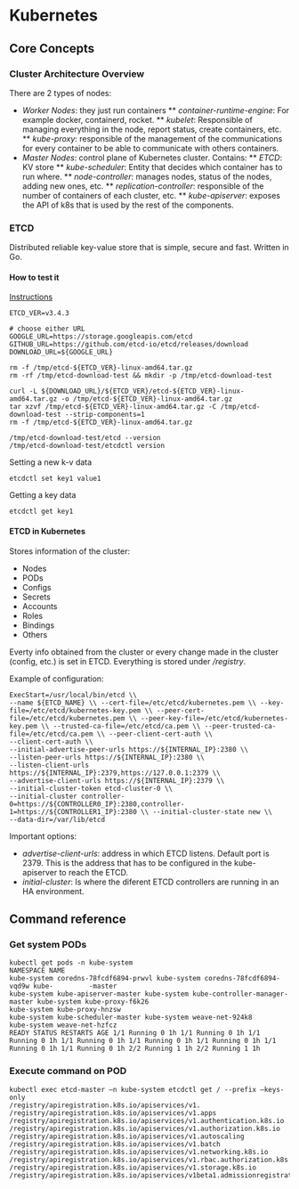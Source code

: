 # Kubernetes

## Core Concepts

### Cluster Architecture Overview

There are 2 types of nodes:
* _Worker Nodes_: they just run containers
** _container-runtime-engine_: For example docker, containerd, rocket.
** _kubelet_: Responsible of managing everything in the node, report status, create containers, etc.
** _kube-proxy_: responsible of the management of the communications for every container to be able to communicate with others containers.
* _Master Nodes_: control plane of Kubernetes cluster. Contains:
** _ETCD_: KV store
** _kube-scheduler_: Entity that decides which container has to run where.
** _node-controller_: manages nodes, status of the nodes, adding new ones, etc.
** _replication-controller_: responsible of the number of containers of each cluster, etc.
** _kube-apiserver_: exposes the API of k8s that is used by the rest of the components.

### ETCD

Distributed reliable key-value store that is simple, secure and fast. Written in Go.

#### How to test it
[Instructions](https://github.com/etcd-io/etcd/releases)
````
ETCD_VER=v3.4.3

# choose either URL
GOOGLE_URL=https://storage.googleapis.com/etcd
GITHUB_URL=https://github.com/etcd-io/etcd/releases/download
DOWNLOAD_URL=${GOOGLE_URL}

rm -f /tmp/etcd-${ETCD_VER}-linux-amd64.tar.gz
rm -rf /tmp/etcd-download-test && mkdir -p /tmp/etcd-download-test

curl -L ${DOWNLOAD_URL}/${ETCD_VER}/etcd-${ETCD_VER}-linux-amd64.tar.gz -o /tmp/etcd-${ETCD_VER}-linux-amd64.tar.gz
tar xzvf /tmp/etcd-${ETCD_VER}-linux-amd64.tar.gz -C /tmp/etcd-download-test --strip-components=1
rm -f /tmp/etcd-${ETCD_VER}-linux-amd64.tar.gz

/tmp/etcd-download-test/etcd --version
/tmp/etcd-download-test/etcdctl version
````

Setting a new k-v data
````
etcdctl set key1 value1
````

Getting a key data
````
etcdctl get key1
````
#### ETCD in Kubernetes

Stores information of the cluster:
* Nodes
* PODs
* Configs
* Secrets
* Accounts
* Roles
* Bindings
* Others

Everty info obtained from the cluster or every change made in the cluster (config, etc.) is set in ETCD.
Everything is stored under _/registry_.

Example of configuration:
````
ExecStart=/usr/local/bin/etcd \\
--name ${ETCD_NAME} \\ --cert-file=/etc/etcd/kubernetes.pem \\ --key-file=/etc/etcd/kubernetes-key.pem \\ --peer-cert-file=/etc/etcd/kubernetes.pem \\ --peer-key-file=/etc/etcd/kubernetes-key.pem \\ --trusted-ca-file=/etc/etcd/ca.pem \\ --peer-trusted-ca-file=/etc/etcd/ca.pem \\ --peer-client-cert-auth \\
--client-cert-auth \\
--initial-advertise-peer-urls https://${INTERNAL_IP}:2380 \\
--listen-peer-urls https://${INTERNAL_IP}:2380 \\
--listen-client-urls https://${INTERNAL_IP}:2379,https://127.0.0.1:2379 \\
--advertise-client-urls https://${INTERNAL_IP}:2379 \\
--initial-cluster-token etcd-cluster-0 \\
--initial-cluster controller-0=https://${CONTROLLER0_IP}:2380,controller-1=https://${CONTROLLER1_IP}:2380 \\ --initial-cluster-state new \\
--data-dir=/var/lib/etcd
````
Important options:
* _advertise-client-urls_: address in which ETCD listens. Default port is 2379. This is the address that has to be configured in the kube-apiserver to reach the ETCD.
* _initial-cluster_: Is where the diferent ETCD controllers are running in an HA environment.




## Command reference

### Get system PODs
````
kubectl get pods -n kube-system
NAMESPACE NAME
kube-system coredns-78fcdf6894-prwvl kube-system coredns-78fcdf6894-vqd9w kube-         -master
kube-system kube-apiserver-master kube-system kube-controller-manager-master kube-system kube-proxy-f6k26
kube-system kube-proxy-hnzsw
kube-system kube-scheduler-master kube-system weave-net-924k8
kube-system weave-net-hzfcz
READY STATUS RESTARTS AGE 1/1 Running 0 1h 1/1 Running 0 1h 1/1 Running 0 1h 1/1 Running 0 1h 1/1 Running 0 1h 1/1 Running 0 1h 1/1 Running 0 1h 1/1 Running 0 1h 2/2 Running 1 1h 2/2 Running 1 1h
````
### Execute command on POD
````
kubectl exec etcd-master –n kube-system etcdctl get / --prefix –keys-only
/registry/apiregistration.k8s.io/apiservices/v1. /registry/apiregistration.k8s.io/apiservices/v1.apps /registry/apiregistration.k8s.io/apiservices/v1.authentication.k8s.io /registry/apiregistration.k8s.io/apiservices/v1.authorization.k8s.io /registry/apiregistration.k8s.io/apiservices/v1.autoscaling /registry/apiregistration.k8s.io/apiservices/v1.batch /registry/apiregistration.k8s.io/apiservices/v1.networking.k8s.io /registry/apiregistration.k8s.io/apiservices/v1.rbac.authorization.k8s.io /registry/apiregistration.k8s.io/apiservices/v1.storage.k8s.io /registry/apiregistration.k8s.io/apiservices/v1beta1.admissionregistration.k8s.io
 
````


